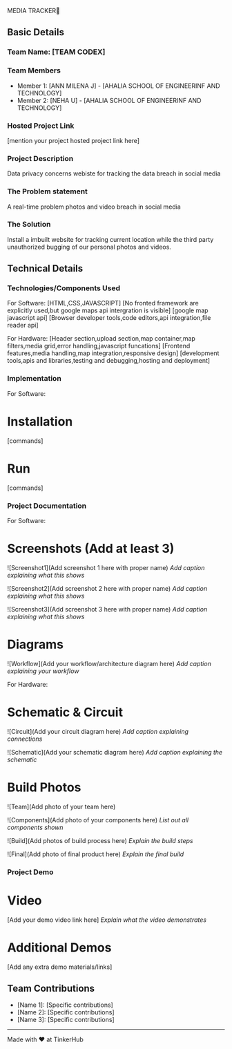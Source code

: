 MEDIA TRACKER🎯


## Basic Details
### Team Name: [TEAM CODEX]


### Team Members
- Member 1: [ANN MILENA J] - [AHALIA SCHOOL OF ENGINEERINF AND TECHNOLOGY]
- Member 2: [NEHA U] - [AHALIA SCHOOL OF ENGINEERINF AND TECHNOLOGY]
  

### Hosted Project Link
[mention your project hosted project link here]

### Project Description
Data privacy concerns
webiste for tracking the data breach in social media

### The Problem statement
A real-time problem photos and video breach in social media

### The Solution
Install a imbuilt website for tracking current location while the third party unauthorized bugging of our personal photos and videos.

## Technical Details
### Technologies/Components Used
For Software:
[HTML,CSS,JAVASCRIPT]
[No fronted framework are explicitly used,but google maps api intergration is visible]
[google map javascript api]
[Browser developer tools,code editors,api integration,file reader api]

For Hardware:
[Header section,upload section,map container,map filters,media grid,error handling,javascript funcations]
[Frontend features,media handling,map integration,responsive design]
[development tools,apis and libraries,testing and debugging,hosting and deployment]
### Implementation
For Software:
# Installation
[commands]

# Run
[commands]

### Project Documentation
For Software:

# Screenshots (Add at least 3)
![Screenshot1](Add screenshot 1 here with proper name)
*Add caption explaining what this shows*

![Screenshot2](Add screenshot 2 here with proper name)
*Add caption explaining what this shows*

![Screenshot3](Add screenshot 3 here with proper name)
*Add caption explaining what this shows*

# Diagrams
![Workflow](Add your workflow/architecture diagram here)
*Add caption explaining your workflow*

For Hardware:

# Schematic & Circuit
![Circuit](Add your circuit diagram here)
*Add caption explaining connections*

![Schematic](Add your schematic diagram here)
*Add caption explaining the schematic*

# Build Photos
![Team](Add photo of your team here)


![Components](Add photo of your components here)
*List out all components shown*

![Build](Add photos of build process here)
*Explain the build steps*

![Final](Add photo of final product here)
*Explain the final build*

### Project Demo
# Video
[Add your demo video link here]
*Explain what the video demonstrates*

# Additional Demos
[Add any extra demo materials/links]

## Team Contributions
- [Name 1]: [Specific contributions]
- [Name 2]: [Specific contributions]
- [Name 3]: [Specific contributions]

---
Made with ❤️ at TinkerHub
